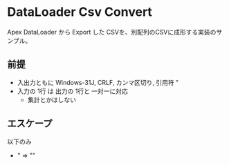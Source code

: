 # DataLoader Csv Convert
Apex DataLoader から Export した CSVを、別配列のCSVに成形する実装のサンプル。

## 前提
- 入出力ともに Windows-31J, CRLF, カンマ区切り, 引用符 "
- 入力の 1行 は 出力の 1行と 一対一に対応
    - 集計とかはしない

## エスケープ
以下のみ
- " =>  "" 